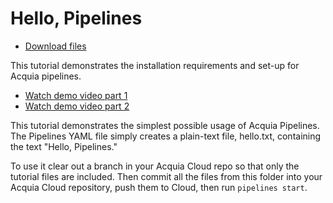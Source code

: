 # Hello, Pipelines

* [Download files](http://tutorials.pipeline-dev.services.acquia.io/pipelinestutorial101.zip)

This tutorial demonstrates the installation requirements and set-up for Acquia pipelines.

* [Watch demo video part 1](https://player.vimeo.com/video/176788095)
* [Watch demo video part 2](https://player.vimeo.com/video/184398691)

This tutorial demonstrates the simplest possible usage of Acquia Pipelines. The Pipelines YAML file simply creates a plain-text file,
hello.txt, containing the text "Hello, Pipelines."

To use it clear out a branch in your Acquia Cloud repo so that only the tutorial files are included.
Then commit all the files from this folder into your Acquia Cloud repository, push them to Cloud, then run ```pipelines start```.
